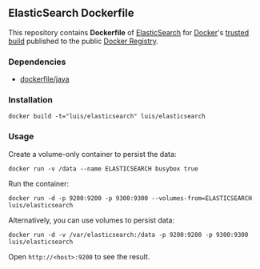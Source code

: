 ## ElasticSearch Dockerfile

This repository contains **Dockerfile** of [ElasticSearch](http://www.elasticsearch.org/) for [Docker](https://www.docker.io/)'s [trusted build](https://index.docker.io/u/dockerfile/elasticsearch/) published to the public [Docker Registry](https://index.docker.io/).

### Dependencies

* [dockerfile/java](http://dockerfile.github.io/#/java)

### Installation
  
    docker build -t="luis/elasticsearch" luis/elasticsearch

### Usage

Create a volume-only container to persist the data:

    docker run -v /data --name ELASTICSEARCH busybox true

Run the container:

    docker run -d -p 9200:9200 -p 9300:9300 --volumes-from=ELASTICSEARCH luis/elasticsearch

Alternatively, you can use volumes to persist data:

    docker run -d -v /var/elasticsearch:/data -p 9200:9200 -p 9300:9300 luis/elasticsearch

Open `http://<host>:9200` to see the result.

